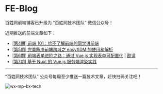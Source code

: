 # FE-Blog

百姓网前端博客已升级为 “百姓网技术团队” 微信公众号！

近期推送的前端文章如下：

* [[第4期] 前端 101：给不了解前端的同学讲前端](https://mp.weixin.qq.com/s/dx8wgugtAWro6fA3CvUK-w)
* [[第5期] 完美解决前端跨域之 easyXDM 的使用和解析](https://mp.weixin.qq.com/s/8vpQcLgWO-E9M2yY19UDDw)
* [[第6期] 前端表单进阶之路：通过 Vue.js 实现表单可配置化](https://mp.weixin.qq.com/s/e3Z9UxnhPa04LIW-GPGJ-A) | [勘误](https://mp.weixin.qq.com/s/KTdoALVV4kqBbXErkpN-bg)
* [[第7期] 基于 Nuxt 的 Vue.js 服务端渲染实践​](https://mp.weixin.qq.com/s/5bVuKZ-YQJxK3y3PIzilaQ)

***

“百姓网技术团队” 公众号每周至少推送一篇技术文章，赶快扫码关注吧！

![wx-mp-bx-tech](https://user-images.githubusercontent.com/1231359/29651733-be1a2d54-88d4-11e7-9fe2-97c4520bd2b1.png)
